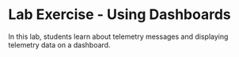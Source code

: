# Lab Exercise - Using Dashboards

In this lab, students learn about telemetry messages and displaying telemetry data on a dashboard.
